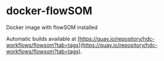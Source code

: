 # docker-flowSOM
Docker image with flowSOM installed

Automatic builds available at [https://quay.io/repository/hdc-workflows/flowsom?tab=tags](https://quay.io/repository/hdc-workflows/flowsom?tab=tags).